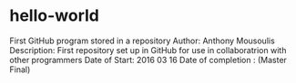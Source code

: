 # hello-world
First GitHub program stored in a repository
Author: Anthony Mousoulis
Description: First repository set up in GitHub for use in collaboratrion with other programmers
Date of Start: 2016 03 16
Date of completion : (Master Final)
